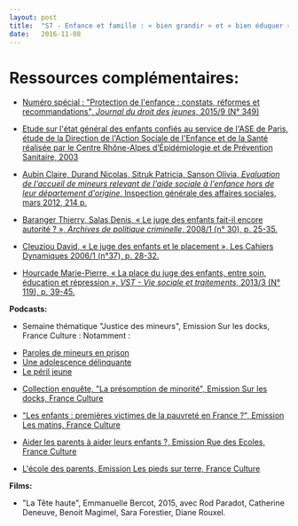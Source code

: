 ```yaml
---
layout: post
title:  "S7 - Enfance et famille : « bien grandir » et « bien éduquer »"
date:   2016-11-08
---
```

# Ressources complémentaires:

- [Numéro spécial : "Protection de l'enfance : constats, réformes et recommandations", *Journal du droit des jeunes*, 2015/9 (N° 349)](http://www.cairn.info/numero.php?ID_REVUE=JDJ&ID_NUMPUBLIE=JDJ_349)

- [Etude sur l'état général des enfants confiés au service de l'ASE de Paris, étude de la Direction de l'Action Sociale de l'Enfance et de la Santé réalisée par le Centre Rhône-Alpes d’Épidémiologie et de Prévention Sanitaire, 2003](http://www.oned.gouv.fr/appel-offre/etude-sur-letat-general-enfants-confies-au-service-lase-paris-0)

- [Aubin Claire, Durand Nicolas, Sitruk Patricia, Sanson Olivia, *Evaluation de l'accueil de mineurs relevant de l'aide sociale à l'enfance hors de leur département d'origine*, Inspection générale des affaires sociales, mars 2012, 214 p.](http://www.ladocumentationfrancaise.fr/rapports-publics/124000156/index.shtml)

- [Baranger Thierry, Salas Denis, « Le juge des enfants fait-il encore autorité ? », *Archives de politique criminelle*, 2008/1 (n° 30), p. 25-35.](http://www.cairn.info/revue-archives-de-politique-criminelle-2008-1-page-25.htm)

- [Cleuziou David, « Le juge des enfants et le placement », Les Cahiers Dynamiques 2006/1 (n°37), p. 28-32.](http://www.cairn.info/revue-les-cahiers-dynamiques-2006-1-page-28.htm)

- [Hourcade Marie-Pierre, « La place du juge des enfants, entre soin, éducation et répression », *VST - Vie sociale et traitements*, 2013/3 (N° 119), p. 39-45.](http://www.cairn.info/revue-vie-sociale-et-traitements-2013-3-page-39.htm)


**Podcasts:**

- Semaine thématique "Justice des mineurs", Emission Sur les docks, France Culture : 
Notamment : 
* [Paroles de mineurs en prison](https://www.franceculture.fr/emissions/sur-les-docks/paroles-de-mineurs-en-prison)
* [Une adolescence délinquante](https://www.franceculture.fr/emissions/sur-les-docks/une-adolescence-delinquante)
* [Le péril jeune](https://www.franceculture.fr/emissions/sur-les-docks/le-peril-jeune)

- [Collection enquête, "La présomption de minorité", Emission Sur les docks, France Culture](https://www.franceculture.fr/emissions/sur-les-docks/collection-enquetes-la-presomption-de-minorite)

- ["Les enfants : premières victimes de la pauvreté en France ?", Emission Les matins, France Culture](https://www.franceculture.fr/emissions/les-matins/les-enfants-premieres-victimes-de-la-pauvrete-en-france)

- [Aider les parents à aider leurs enfants ?, Emission Rue des Ecoles, France Culture](https://www.franceculture.fr/emissions/rue-des-ecoles/aider-les-parents-aider-leurs-enfants?xtmc=enfants&xtnp=1&xtcr=1)

- [L'école des parents, Emission Les pieds sur terre, France Culture](https://www.franceculture.fr/emissions/les-pieds-sur-terre/lecole-des-parents-r?xtmc=enfants&xtnp=1&xtcr=8)


**Films:**
- "La Tête haute", Emmanuelle Bercot, 2015, avec Rod Paradot, Catherine Deneuve, Benoit Magimel, Sara Forestier, Diane Rouxel.
